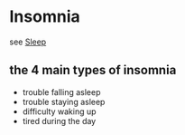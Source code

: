 # Insomnia

see [Sleep](Sleep%20487c917d52be4375b528e0c826459c63.md)

## the 4 main types of insomnia

- trouble falling asleep
- trouble staying asleep
- difficulty waking up
- tired during the day